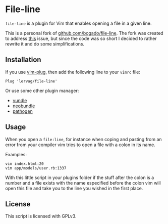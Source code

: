# File-line

`file-line` is a plugin for Vim that enables opening a file in a given line.

This is a personal fork of
[github.com/bogado/file-line](https://github.com/bogado/file-line).  The fork
was created to address [this](https://github.com/bogado/file-line/issues/52)
issue, but since the code was so short I decided to rather rewrite it and do
some simplifications.
 
## Installation

If you use [vim-plug](https://github.com/junegunn/vim-plug), then add the
following line to your `vimrc` file:

```vim
Plug 'lervag/file-line'
```

Or use some other plugin manager:
- [vundle](https://github.com/gmarik/vundle)
- [neobundle](https://github.com/Shougo/neobundle.vim)
- [pathogen](https://github.com/tpope/vim-pathogen)

## Usage

When you open a `file:line`, for instance when coping and pasting from an error
from your compiler vim tries to open a file with a colon in its name.

Examples:

    vim index.html:20
    vim app/models/user.rb:1337

With this little script in your plugins folder if the stuff after the colon is
a number and a file exists with the name especified before the colon vim will
open this file and take you to the line you wished in the first place. 

## License

This script is licensed with GPLv3.


